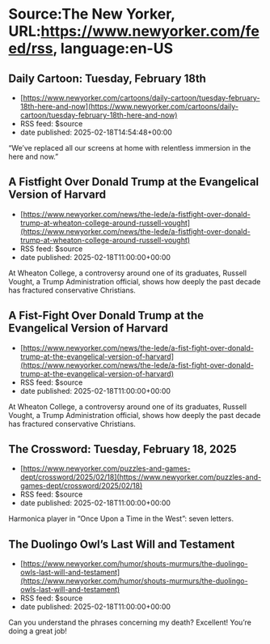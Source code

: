 # Source:The New Yorker, URL:https://www.newyorker.com/feed/rss, language:en-US

## Daily Cartoon: Tuesday, February 18th
 - [https://www.newyorker.com/cartoons/daily-cartoon/tuesday-february-18th-here-and-now](https://www.newyorker.com/cartoons/daily-cartoon/tuesday-february-18th-here-and-now)
 - RSS feed: $source
 - date published: 2025-02-18T14:54:48+00:00

“We’ve replaced all our screens at home with relentless immersion in the here and now.”

## A Fistfight Over Donald Trump at the Evangelical Version of Harvard
 - [https://www.newyorker.com/news/the-lede/a-fistfight-over-donald-trump-at-wheaton-college-around-russell-vought](https://www.newyorker.com/news/the-lede/a-fistfight-over-donald-trump-at-wheaton-college-around-russell-vought)
 - RSS feed: $source
 - date published: 2025-02-18T11:00:00+00:00

At Wheaton College, a controversy around one of its graduates, Russell Vought, a Trump Administration official, shows how deeply the past decade has fractured conservative Christians.

## A Fist-Fight Over Donald Trump at the Evangelical Version of Harvard
 - [https://www.newyorker.com/news/the-lede/a-fist-fight-over-donald-trump-at-the-evangelical-version-of-harvard](https://www.newyorker.com/news/the-lede/a-fist-fight-over-donald-trump-at-the-evangelical-version-of-harvard)
 - RSS feed: $source
 - date published: 2025-02-18T11:00:00+00:00

At Wheaton College, a controversy around one of its graduates, Russell Vought, a Trump Administration official, shows how deeply the past decade has fractured conservative Christians.

## The Crossword: Tuesday, February 18, 2025
 - [https://www.newyorker.com/puzzles-and-games-dept/crossword/2025/02/18](https://www.newyorker.com/puzzles-and-games-dept/crossword/2025/02/18)
 - RSS feed: $source
 - date published: 2025-02-18T11:00:00+00:00

Harmonica player in “Once Upon a Time in the West”: seven letters.

## The Duolingo Owl’s Last Will and Testament
 - [https://www.newyorker.com/humor/shouts-murmurs/the-duolingo-owls-last-will-and-testament](https://www.newyorker.com/humor/shouts-murmurs/the-duolingo-owls-last-will-and-testament)
 - RSS feed: $source
 - date published: 2025-02-18T11:00:00+00:00

Can you understand the phrases concerning my death? Excellent! You’re doing a great job!

